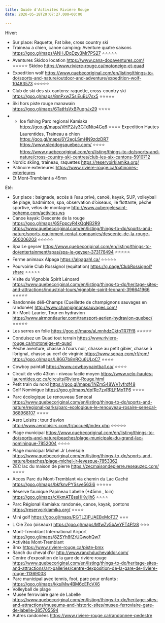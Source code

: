 ```yaml
---
title: Guide d'Activités Rivière Rouge
date: 2020-05-18T20:07:27.000+00:00

---
```


Hiver:
* Sur place: Raquette, Fat bike, cross country ski
* Traineau a chien, canoe camping: Aventure quatre saisons https://goo.gl/maps/ANHJDqDzy3Mr7PS27 ⭐️⭐️⭐️⭐️⭐️
* Aventures Skidoo location https://www.cana-dooaventures.com/  ⭐️⭐️⭐️⭐️⭐️ Skidoo https://www.riviere-rouge.ca/motoneige-et-quad 
* Expedition wolf https://www.quebecoriginal.com/en/listing/things-to-do/sports-and-nature/outdoor-and-adventure/expedition-wolf-10483573  ⭐️⭐️⭐️⭐️⭐️
* Club de ski des six cantons: raquette, cross-country ski https://goo.gl/maps/8mPxwZ5siEuBU7sx5 ⭐️⭐️⭐️⭐️⭐️
* Ski hors piste rouge manawain https://goo.gl/maps/6TatHsVxBPuqnJx29 ⭐️⭐️⭐️⭐️
* * Ice fishing Parc regional Kamiaka https://goo.gl/maps/VHP2Jy3GTdNto4Gq6 ⭐️⭐️⭐️⭐️
Expedition Hautes Laurentides, Traineau a chien https://goo.gl/maps/6Y2egLSmHN9zdzDR7  https://www.sleddogsquebec.com/ ⭐️⭐️⭐️⭐️ https://www.quebecoriginal.com/en/listing/things-to-do/sports-and-nature/cross-country-ski-centres/club-les-six-cantons-5910712
* Nordic skiing, traineau, raquettes https://reservoirkiamika.org/
* Patinoire exterieures https://www.riviere-rouge.ca/patinoires-exterieures 
* Et Mont-Tremblant a 45mn

Eté:
* Sur place : baignade, accès à l’eau privé, canoë, kayak, SUP, volleyball de plage, badminton, spa, observation d’oiseaux, ile flottante,  pêche sportive, vélos de montagne
http://www.aubergelesaint-boheme.com/activites.ws    
* Canoe kayak: Descente de la rouge https://goo.gl/maps/6SFppcyR4kQqNB2R9 https://www.quebecoriginal.com/en/listing/things-to-do/sports-and-nature/sports-equipment-rental-companies/descente-de-la-rouge-500006203  ⭐️⭐️⭐️⭐️⭐️
* Spa Le geyser https://www.quebecoriginal.com/en/listing/things-to-do/entertainment/spas/spa-le-geyser-373176494   ⭐️⭐️⭐️⭐️⭐️
* Ferme animaux Alpaga https://alpagahl.ca/ ⭐️⭐️⭐️⭐️⭐️
* Pourvoirie Club Rossignol (equitation) https://g.page/ClubRossignol?share ⭐️⭐️⭐️⭐️⭐️
* Visite du Vignoble Spirit Lénoard https://www.quebecoriginal.com/en/listing/things-to-do/heritage-sites-and-attractions/industrial-tours/vignoble-spirit-leonard-396641966  ⭐️⭐️⭐️⭐️⭐️
* Randonnée déli-Champs (Cueillette de champignons sauvages en randonée) http://www.champignonssauvages.com/
* Air Mont-Laurier, Tour en hydravion https://www.airmontlaurier.com/transport-aerien-hydravion-quebec/  ⭐️⭐️⭐️⭐️⭐️
* Les serres en folie https://goo.gl/maps/aLmnhdzCktpTR7Ff8 ⭐️⭐️⭐️⭐️⭐️
* Conduisez un Quad tout terrain https://www.riviere-rouge.ca/motoneige-et-quad 
* Peche aventure, chasse à l’ours noir, chasse au petit gibier, chasse à l’orignal, chasse au cerf de virginie https://www.sepaq.com/rf/rom/ https://goo.gl/maps/L86G7b8nRCu6ULpC7  ⭐️⭐️⭐️⭐️ 
* Cowboy paintall https://www.cowboypaintball.ca/  ⭐️⭐️⭐️⭐️
* Circuit de vélo 43km - niveau facile moyen https://www.velo-hautes-laurentides.qc.ca/circuits/Riviere-Rouge.html
* Petit train du nord https://goo.gl/maps/1NZmS48WV1yfrdf48
* Golf Nominigue https://goo.gl/maps/dpfRc7zvRRLFMoTP6 ⭐️⭐️⭐️⭐️  
* Parc écologique Le renouveau Senecal https://www.quebecoriginal.com/en/listing/things-to-do/sports-and-nature/regional-parks/parc-ecologique-le-renouveau-rosaire-senecal-368968107 ⭐️⭐️⭐️⭐️
* Aero Loisirs : tour d’avion http://www.aeroloisirs.com/fr/accueil/index.php ⭐️⭐️⭐️⭐️⭐️
* Plage municipal https://www.quebecoriginal.com/en/listing/things-to-do/sports-and-nature/beaches/plage-municipale-du-grand-lac-nominingue-7852004 ⭐️⭐️⭐️⭐️
* Plage municipal Michel Jr Levesqie https://www.quebecoriginal.com/en/listing/things-to-do/sports-and-nature/beaches/plage-michel-jr-levesque-7853362
* ZEC lac du maison de pierre https://zecmaisondepierre.reseauzec.com/  ⭐️⭐️⭐️⭐️
* Acces Parc du Mont-Tremblant via chemin du Lac Caché https://goo.gl/maps/bkfknvPYSsye563i6 ⭐️⭐️⭐️⭐️⭐️ 
* Réserve faunique Papineau Labelle (+45mn , loin) https://goo.gl/maps/cXkmAT8ssHiKvjih6 ⭐️⭐️⭐️⭐️
* Parc Régional Kamiaka: randonée, canoe, kayak, pontons https://reservoirkiamika.org/ ⭐️⭐️⭐️⭐️
* Mini golf https://goo.gl/maps/RGTLZjFUAEBxMoTZ7  ⭐️⭐️⭐️
* L Oie Zoo (oiseaux) https://goo.gl/maps/MfwZy5bAvYFT4Ffz8 ⭐️⭐️⭐️
* Mont-Tremblant International Airport https://goo.gl/maps/8ZSYh8fZrUGwohQw7
* Activités Mont-Tremblant
* Bmx https://www.riviere-rouge.ca/piste-bmx 
* Ranch du cheval d’or http://www.ranchduchevaldor.com/ 
* Centre d’exposition de la gare de rivière rouge https://www.quebecoriginal.com/en/listing/things-to-do/heritage-sites-and-attractions/art-galleries/centre-dexposition-de-la-gare-de-riviere-rouge-11369003
* Parc municipal avec tennis, foot, parc pour enfants : https://goo.gl/maps/kksiMw4BM6cEFcVX6
* Volleyball de plage
* Musée ferroviaire gare de Labelle https://www.quebecoriginal.com/en/listing/things-to-do/heritage-sites-and-attractions/museums-and-historic-sites/musee-ferroviaire-gare-de-labelle-385705594
* Autres randonées https://www.riviere-rouge.ca/randonnee-pedestre 


